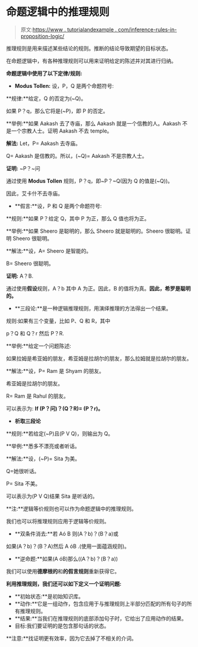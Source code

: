 # 命题逻辑中的推理规则

> 原文:[https://www . tutorialandexample . com/inference-rules-in-proposition-logic/](https://www.tutorialandexample.com/inference-rules-in-proposition-logic/)

推理规则是用来描述某些结论的规则。推断的结论导致期望的目标状态。

在命题逻辑中，有各种推理规则可以用来证明给定的陈述并对其进行归纳。

**命题逻辑中使用了以下定律/规则:**

*   **Modus Tollen:** 设，P，Q 是两个命题符号:

**规律:**给定，Q 的否定为(~Q)。

如果 P？q，那么它将是(~P)，即 P 的否定。

**举例:**如果 Aakash 去了寺庙，那么 Aakash 就是一个信教的人。Aakash 不是一个宗教人士。证明 Aakash 不去 temple。

**解法:** Let，P= Aakash 去寺庙。

Q= Aakash 是信教的。所以，(~Q)= Aakash 不是宗教人士。

**证明:** ~P？~问

通过使用 **Modus Tollen** 规则，P？q，即~P？~Q(因为 Q 的值是(~Q))。

因此，艾卡什不去寺庙。

*   **假言:**设，P 和 Q 是两个命题符号:

**规则:**如果 P？给定 Q，其中 P 为正，那么 Q 值也将为正。

**举例:**如果 Sheero 是聪明的，那么 Sheero 就是聪明的。Sheero 很聪明。证明 Sheero 很聪明。

**解法:**设，A= Sheero 是智能的。

B= Sheero 很聪明。

**证明:** A？B.

通过使用**假设**规则，A？b 其中 A 为正。因此，B 的值将为真。**因此，希罗是聪明的。**

*   **三段论:**是一种逻辑推理规则，用演绎推理的方法得出一个结果。

规则:如果有三个变量，比如 P、Q 和 R，其中

p？Q 和 Q？r 然后 P？R.

**举例:**给定一个问题陈述:

如果拉姆是希亚姆的朋友，希亚姆是拉胡尔的朋友，那么拉姆就是拉胡尔的朋友。

**解法:**设，P= Ram 是 Shyam 的朋友。

希亚姆是拉胡尔的朋友。

R= Ram 是 Rahul 的朋友。

可以表示为: **If (P？问)？(Q？R)= (P？r)。**

*   **析取三段论**

**规则:**若给定(~P)且(P V Q)，则输出为 Q。

**举例:**悉多不漂亮或者听话。

**解法:**设，(~P)= Sita 为美。

Q=她很听话。

P= Sita 不美。

可以表示为(P V Q)结果 Sita 是听话的。

**注:**逻辑等价规则也可以作为命题逻辑中的推理规则。

我们也可以将推理规则应用于逻辑等价规则。

*   **双条件消去:**若 Aó B 则(A？b)？(B？a)或

如果(A？b)？(B？A)然后 A óB .(使用一面蕴涵规则)。

*   **逆命题:**如果(A óB)那么((A？b)？(B？a))

我们可以使用**德摩根的**和**的假言规则**重新获得它。

**利用推理规则，我们还可以如下定义一个证明问题:**

*   **初始状态:**是初始知识库。
*   **动作:**它是一组动作，包含应用于与推理规则上半部分匹配的所有句子的所有推理规则。
*   **结果:**当我们在推理规则的底部添加句子时，它给出了应用动作的结果。
*   目标:我们要证明的是包含那句话的状态。

**注意:**找证明更有效率，因为它去掉了不相关的介词。